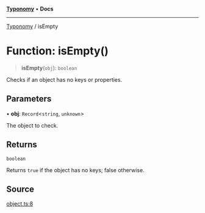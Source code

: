 [**Typonomy**](../README.md) • **Docs**

***

[Typonomy](../globals.md) / isEmpty

# Function: isEmpty()

> **isEmpty**(`obj`): `boolean`

Checks if an object has no keys or properties.

## Parameters

• **obj**: `Record`\<`string`, `unknown`\>

The object to check.

## Returns

`boolean`

Returns `true` if the object has no keys; false otherwise.

## Source

[object.ts:8](https://github.com/softcraft-development/typonomy/blob/b2f9399cc7ee48148cc20b59e77776d46b4d859d/src/object.ts#L8)
